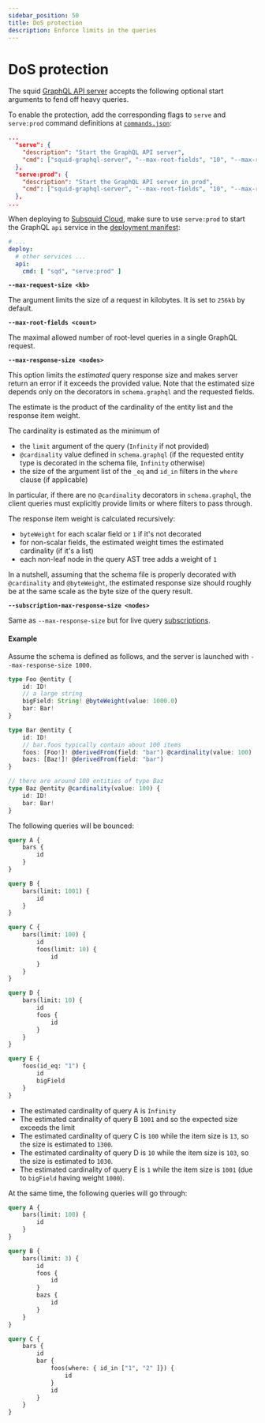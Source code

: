 ```yaml
---
sidebar_position: 50
title: DoS protection
description: Enforce limits in the queries
---
```


# DoS protection

The squid [GraphQL API server](https://github.com/subsquid/squid-sdk/tree/master/graphql/graphql-server) accepts the following optional start arguments to fend off heavy queries. 

To enable the protection, add the corresponding flags to `serve` and `serve:prod` command definitions at [`commands.json`](/squid-cli/commands-json):

```json
...
  "serve": {
    "description": "Start the GraphQL API server",
    "cmd": ["squid-graphql-server", "--max-root-fields", "10", "--max-response-size", "1000"]
  },
  "serve:prod": {
    "description": "Start the GraphQL API server in prod",
    "cmd": ["squid-graphql-server", "--max-root-fields", "10", "--max-response-size", "1000", "--dumb-cache", "in-memory"]
  },
...
```
When deploying to [Subsquid Cloud](/cloud), make sure to use `serve:prod` to start the GraphQL `api` service in the [deployment manifest](/cloud/reference/manifest/#deploy):

```yaml title="squid.yaml"
# ...
deploy:
  # other services ...
  api:
    cmd: [ "sqd", "serve:prod" ]
```


**`--max-request-size <kb>`**

The argument limits the size of a request in kilobytes. It is set to `256kb` by default. 

**`--max-root-fields <count>`**

The maximal allowed number of root-level queries in a single GraphQL request.

**`--max-response-size <nodes>`**

This option limits the *estimated* query response size and makes server return an error if it exceeds the provided value. Note that the estimated size depends only on the decorators in `schema.graphql` and the requested fields.

The estimate is the product of the cardinality of the entity list and the response item weight.

The cardinality is estimated as the minimum of

- the `limit` argument of the query (`Infinity` if not provided)
- `@cardinality` value defined in `schema.graphql` (if the requested entity type is decorated in the schema file, `Infinity` otherwise)
- the size of the argument list of the `_eq` and `id_in` filters in the `where` clause (if applicable)

In particular, if there are no `@cardinality` decorators in `schema.graphql`, the client queries must explicitly provide limits or where filters to pass through.

The response item weight is calculated recursively:

- `byteWeight` for each scalar field or `1` if it's not decorated
- for non-scalar fields, the estimated weight times the estimated cardinality (if it's a list)
- each non-leaf node in the query AST tree adds a weight of `1`

In a nutshell, assuming that the schema file is properly decorated with `@cardinality` and `@byteWeight`, the estimated response size should roughly be at the same scale as the byte size of the query result. 

**`--subscription-max-response-size <nodes>`**

Same as `--max-response-size` but for live query [subscriptions](/sdk/resources/graphql-server/subscriptions).

#### Example

Assume the schema is defined as follows, and the server is launched with `--max-response-size 1000`.

```ts title="schema.graphql"
type Foo @entity {
    id: ID!
    // a large string 
    bigField: String! @byteWeight(value: 1000.0)
    bar: Bar!
}

type Bar @entity {
    id: ID!
    // bar.foos typically contain about 100 items
    foos: [Foo!]! @derivedFrom(field: "bar") @cardinality(value: 100)
    bazs: [Baz!]! @derivedFrom(field: "bar")
}

// there are around 100 entities of type Baz
type Baz @entity @cardinality(value: 100) {
    id: ID!
    bar: Bar!
}
```

The following queries will be bounced:

```graphql
query A {
    bars {
        id
    }
}

query B {
    bars(limit: 1001) {
        id
    }
}

query C {
    bars(limit: 100) {
        id 
        foos(limit: 10) {
            id
        }
    }
}

query D {
    bars(limit: 10) {
        id 
        foos {
            id
        }
    }
}

query E {
    foos(id_eq: "1") {
        id
        bigField
    }
}
```

- The estimated cardinality of query A is `Infinity`
- The estimated cardinality of query B `1001` and so the expected size exceeds the limit
- The estimated cardinality of query C is `100` while the item size is `13`, so the size is estimated to `1300`.
- The estimated cardinality of query D is `10` while the item size is `103`, so the size is estimated to `1030`. 
- The estimated cardinality of query E is `1` while the item size is `1001` (due to `bigField` having weight `1000`).

At the same time, the following queries will go through:
```graphql
query A {
    bars(limit: 100) {
        id
    }
}

query B {
    bars(limit: 3) {
        id
        foos {
            id
        }
        bazs {
            id
        }
    }
}

query C {
    bars {
        id
        bar {
            foos(where: { id_in ["1", "2" ]}) {
                id
            }
            id
        }
    }
}
```
